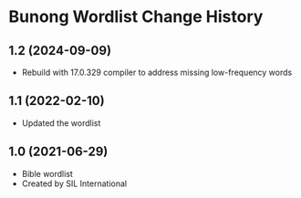Bunong Wordlist Change History
====================

1.2 (2024-09-09)
----------------
* Rebuild with 17.0.329 compiler to address missing low-frequency words

1.1 (2022-02-10)
----------------
*  Updated the wordlist

1.0 (2021-06-29)
----------------
* Bible wordlist 
* Created by SIL International
